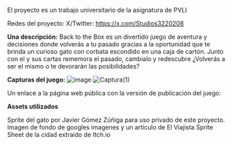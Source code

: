 El proyecto es un trabajo universitario de la asignatura de PVLI

Redes del proyecto: X/Twitter: https://x.com/Studios3220208

**Una descripción:**
Back to the Box es un divertido juego de aventura y decisiones donde volverás 
a tu pasado gracias a la oportunidad que te brinda un curioso gato con corbata 
escondido en una caja de cartón. Junto con el y sus cartas rememora el pasado, 
cambialo y redescubre ¿Volverás a ser el mismo o te devorarán las posibilidades?

**Capturas del juego:**
![image](https://github.com/user-attachments/assets/6544c755-8dd0-47b9-a7f6-4a12791f4682)
![Captura(1)](https://github.com/user-attachments/assets/dfa13644-e958-4992-8713-9b0164a65b17)

Un enlace a la página web pública con la versión de publicación del juego: 

**Assets utilizados**

Sprite del gato por Javier Gómez Zúñiga para uso privado de este proyecto.
Imagen de fondo de googles imagenes y un artículo de El Viajista
Sprite Sheet de la cidad extraído de Itch.io
